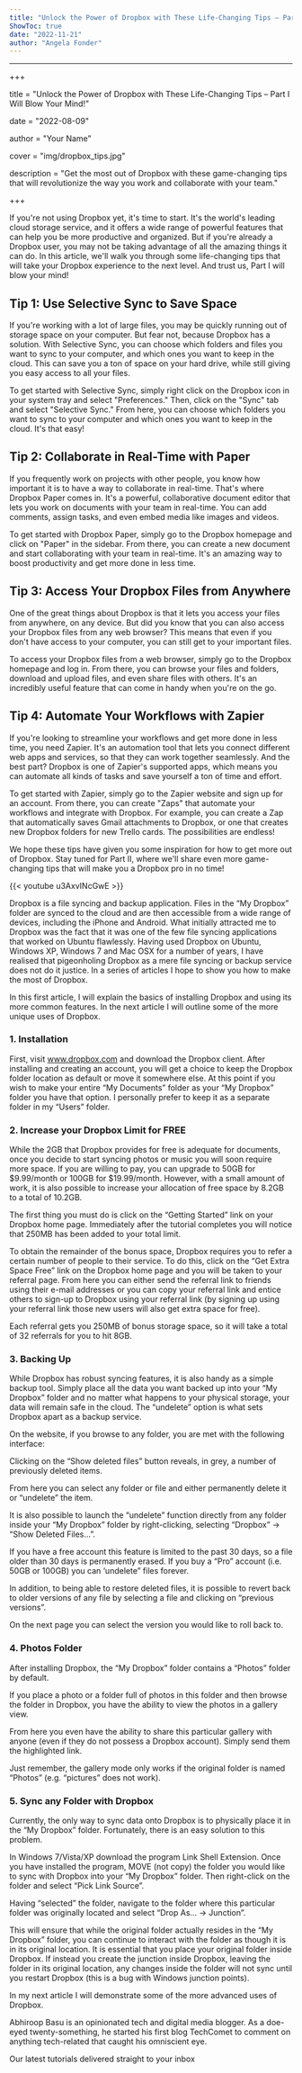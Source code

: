 ```yaml
---
title: "Unlock the Power of Dropbox with These Life-Changing Tips – Part I Will Blow Your Mind!"
ShowToc: true 
date: "2022-11-21"
author: "Angela Fonder"
---
```

*****
+++

title = "Unlock the Power of Dropbox with These Life-Changing Tips – Part I Will Blow Your Mind!"

date = "2022-08-09"

author = "Your Name"

cover = "img/dropbox_tips.jpg"

description = "Get the most out of Dropbox with these game-changing tips that will revolutionize the way you work and collaborate with your team."

+++

If you're not using Dropbox yet, it's time to start. It's the world's leading cloud storage service, and it offers a wide range of powerful features that can help you be more productive and organized. But if you're already a Dropbox user, you may not be taking advantage of all the amazing things it can do. In this article, we'll walk you through some life-changing tips that will take your Dropbox experience to the next level. And trust us, Part I will blow your mind!

## Tip 1: Use Selective Sync to Save Space

If you're working with a lot of large files, you may be quickly running out of storage space on your computer. But fear not, because Dropbox has a solution. With Selective Sync, you can choose which folders and files you want to sync to your computer, and which ones you want to keep in the cloud. This can save you a ton of space on your hard drive, while still giving you easy access to all your files.

To get started with Selective Sync, simply right click on the Dropbox icon in your system tray and select "Preferences." Then, click on the "Sync" tab and select "Selective Sync." From here, you can choose which folders you want to sync to your computer and which ones you want to keep in the cloud. It's that easy!

## Tip 2: Collaborate in Real-Time with Paper

If you frequently work on projects with other people, you know how important it is to have a way to collaborate in real-time. That's where Dropbox Paper comes in. It's a powerful, collaborative document editor that lets you work on documents with your team in real-time. You can add comments, assign tasks, and even embed media like images and videos.

To get started with Dropbox Paper, simply go to the Dropbox homepage and click on "Paper" in the sidebar. From there, you can create a new document and start collaborating with your team in real-time. It's an amazing way to boost productivity and get more done in less time.

## Tip 3: Access Your Dropbox Files from Anywhere

One of the great things about Dropbox is that it lets you access your files from anywhere, on any device. But did you know that you can also access your Dropbox files from any web browser? This means that even if you don't have access to your computer, you can still get to your important files.

To access your Dropbox files from a web browser, simply go to the Dropbox homepage and log in. From there, you can browse your files and folders, download and upload files, and even share files with others. It's an incredibly useful feature that can come in handy when you're on the go.

## Tip 4: Automate Your Workflows with Zapier

If you're looking to streamline your workflows and get more done in less time, you need Zapier. It's an automation tool that lets you connect different web apps and services, so that they can work together seamlessly. And the best part? Dropbox is one of Zapier's supported apps, which means you can automate all kinds of tasks and save yourself a ton of time and effort.

To get started with Zapier, simply go to the Zapier website and sign up for an account. From there, you can create "Zaps" that automate your workflows and integrate with Dropbox. For example, you can create a Zap that automatically saves Gmail attachments to Dropbox, or one that creates new Dropbox folders for new Trello cards. The possibilities are endless!

We hope these tips have given you some inspiration for how to get more out of Dropbox. Stay tuned for Part II, where we'll share even more game-changing tips that will make you a Dropbox pro in no time!

{{< youtube u3AxvINcGwE >}} 



Dropbox is a file syncing and backup application. Files in the “My Dropbox” folder are synced to the cloud and are then accessible from a wide range of devices, including the iPhone and Android. What initially attracted me to Dropbox was the fact that it was one of the few file syncing applications that worked on Ubuntu flawlessly. Having used Dropbox on Ubuntu, Windows XP, Windows 7 and Mac OSX for a number of years, I have realised that pigeonholing Dropbox as a mere file syncing or backup service does not do it justice. In a series of articles I hope to show you how to make the most of Dropbox.
 
In this first article, I will explain the basics of installing Dropbox and using its more common features. In the next article I will outline some of the more unique uses of Dropbox.

 
### 1. Installation
 
First, visit www.dropbox.com and download the Dropbox client. After installing and creating an account, you will get a choice to keep the Dropbox folder location as default or move it somewhere else. At this point if you wish to make your entire “My Documents” folder as your “My Dropbox” folder you have that option. I personally prefer to keep it as a separate folder in my “Users” folder.
 

 
### 2. Increase your Dropbox Limit for FREE
 
While the 2GB that Dropbox provides for free is adequate for documents, once you decide to start syncing photos or music you will soon require more space. If you are willing to pay, you can upgrade to 50GB for $9.99/month or 100GB for $19.99/month. However, with a small amount of work, it is also possible to increase your allocation of free space by 8.2GB to a total of 10.2GB.
 
The first thing you must do is click on the “Getting Started” link on your Dropbox home page. Immediately after the tutorial completes you will notice that 250MB has been added to your total limit.
 
To obtain the remainder of the bonus space, Dropbox requires you to refer a certain number of people to their service. To do this, click on the “Get Extra Space Free” link on the Dropbox home page and you will be taken to your referral page. From here you can either send the referral link to friends using their e-mail addresses or you can copy your referral link and entice others to sign-up to Dropbox using your referral link (by signing up using your referral link those new users will also get extra space for free).
 
Each referral gets you 250MB of bonus storage space, so it will take a total of 32 referrals for you to hit 8GB.
 
### 3. Backing Up
 
While Dropbox has robust syncing features, it is also handy as a simple backup tool. Simply place all the data you want backed up into your “My Dropbox” folder and no matter what happens to your physical storage, your data will remain safe in the cloud. The “undelete” option is what sets Dropbox apart as a backup service.
 
On the website, if you browse to any folder, you are met with the following interface:
 
Clicking on the “Show deleted files” button reveals, in grey, a number of previously deleted items.
 
From here you can select any folder or file and either permanently delete it or “undelete” the item.
 
It is also possible to launch the “undelete” function directly from any folder inside your “My Dropbox” folder by right-clicking, selecting “Dropbox” -> “Show Deleted Files…”.
 
If you have a free account this feature is limited to the past 30 days, so a file older than 30 days is permanently erased. If you buy a “Pro” account (i.e. 50GB or 100GB) you can ‘undelete” files forever.
 
In addition, to being able to restore deleted files, it is possible to revert back to older versions of any file by selecting a file and clicking on “previous versions”.
 
On the next page you can select the version you would like to roll back to.
 
### 4. Photos Folder
 
After installing Dropbox, the “My Dropbox” folder contains a “Photos” folder by default.
 
If you place a photo or a folder full of photos in this folder and then browse the folder in Dropbox, you have the ability to view the photos in a gallery view.
 
From here you even have the ability to share this particular gallery with anyone (even if they do not possess a Dropbox account). Simply send them the highlighted link.
 
Just remember, the gallery mode only works if the original folder is named “Photos” (e.g. “pictures” does not work).
 
### 5. Sync any Folder with Dropbox
 
Currently, the only way to sync data onto Dropbox is to physically place it in the “My Dropbox” folder. Fortunately, there is an easy solution to this problem.
 
In Windows 7/Vista/XP download the program Link Shell Extension. Once you have installed the program, MOVE (not copy) the folder you would like to sync with Dropbox into your “My Dropbox” folder. Then right-click on the folder and select “Pick Link Source”.
 
Having “selected” the folder, navigate to the folder where this particular folder was originally located and select “Drop As… -> Junction”.
 
This will ensure that while the original folder actually resides in the “My Dropbox” folder, you can continue to interact with the folder as though it is in its original location. It is essential that you place your original folder inside Dropbox. If instead you create the junction inside Dropbox, leaving the folder in its original location, any changes inside the folder will not sync until you restart Dropbox (this is a bug with Windows junction points).
 
In my next article I will demonstrate some of the more advanced uses of Dropbox.
 
Abhiroop Basu is an opinionated tech and digital media blogger. As a doe-eyed twenty-something, he started his first blog TechComet to comment on anything tech-related that caught his omniscient eye.
 
Our latest tutorials delivered straight to your inbox




